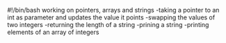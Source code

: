 #!/bin/bash
working on pointers, arrays and strings
-taking a pointer to an int as parameter and updates the value it points
-swapping the values of two integers
-returning the length of a string
-prining a string
-printing  elements of an array of integers
